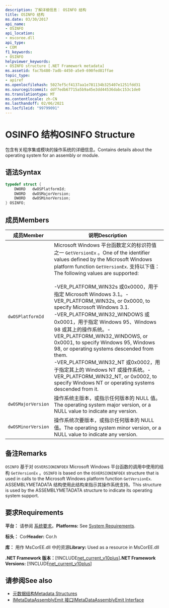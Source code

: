 ```yaml
---
description: 了解详细信息： OSINFO 结构
title: OSINFO 结构
ms.date: 03/30/2017
api_name:
- OSINFO
api_location:
- mscoree.dll
api_type:
- COM
f1_keywords:
- OSINFO
helpviewer_keywords:
- OSINFO structure [.NET Framework metadata]
ms.assetid: fac7b480-7adb-4450-a5e9-690fed81ffae
topic_type:
- apiref
ms.openlocfilehash: 5027ef5cf4137aa1e781134b325407e1251fdd31
ms.sourcegitcommit: ddf7edb67715a5b9a45e3dd44536dabc153c1de0
ms.translationtype: MT
ms.contentlocale: zh-CN
ms.lasthandoff: 02/06/2021
ms.locfileid: "99799091"
---
```

# <a name="osinfo-structure"></a><span data-ttu-id="d2eaf-103">OSINFO 结构</span><span class="sxs-lookup"><span data-stu-id="d2eaf-103">OSINFO Structure</span></span>

<span data-ttu-id="d2eaf-104">包含有关程序集或模块的操作系统的详细信息。</span><span class="sxs-lookup"><span data-stu-id="d2eaf-104">Contains details about the operating system for an assembly or module.</span></span>  
  
## <a name="syntax"></a><span data-ttu-id="d2eaf-105">语法</span><span class="sxs-lookup"><span data-stu-id="d2eaf-105">Syntax</span></span>  
  
```cpp  
typedef struct {  
    DWORD   dwOSPlatformId;  
    DWORD   dwOSMajorVersion;
    DWORD   dwOSMinorVersion;
} OSINFO;  
```  
  
## <a name="members"></a><span data-ttu-id="d2eaf-106">成员</span><span class="sxs-lookup"><span data-stu-id="d2eaf-106">Members</span></span>  
  
|<span data-ttu-id="d2eaf-107">成员</span><span class="sxs-lookup"><span data-stu-id="d2eaf-107">Member</span></span>|<span data-ttu-id="d2eaf-108">说明</span><span class="sxs-lookup"><span data-stu-id="d2eaf-108">Description</span></span>|  
|------------|-----------------|  
|`dwOSPlatformId`|<span data-ttu-id="d2eaf-109">Microsoft Windows 平台函数定义的标识符值之一 `GetVersionEx` 。</span><span class="sxs-lookup"><span data-stu-id="d2eaf-109">One of the identifier values defined by the Microsoft Windows platform function `GetVersionEx`.</span></span> <span data-ttu-id="d2eaf-110">支持以下值：</span><span class="sxs-lookup"><span data-stu-id="d2eaf-110">The following values are supported:</span></span><br /><br /> <span data-ttu-id="d2eaf-111">-VER_PLATFORM_WIN32s 或0x0000，用于指定 Microsoft Windows 3.1。</span><span class="sxs-lookup"><span data-stu-id="d2eaf-111">-   VER_PLATFORM_WIN32s, or 0x0000, to specify Microsoft Windows 3.1.</span></span><br /><span data-ttu-id="d2eaf-112">-VER_PLATFORM_WIN32_WINDOWS 或0x0001，用于指定 Windows 95、Windows 98 或其上的操作系统。</span><span class="sxs-lookup"><span data-stu-id="d2eaf-112">-   VER_PLATFORM_WIN32_WINDOWS, or 0x0001, to specify Windows 95, Windows 98, or operating systems descended from them.</span></span><br /><span data-ttu-id="d2eaf-113">-VER_PLATFORM_WIN32_NT 或0x0002，用于指定其上的 Windows NT 或操作系统。</span><span class="sxs-lookup"><span data-stu-id="d2eaf-113">-   VER_PLATFORM_WIN32_NT, or 0x0002, to specify Windows NT or operating systems descended from it.</span></span>|  
|`dwOSMajorVersion`|<span data-ttu-id="d2eaf-114">操作系统主版本，或指示任何版本的 NULL 值。</span><span class="sxs-lookup"><span data-stu-id="d2eaf-114">The operating system major version, or a NULL value to indicate any version.</span></span>|  
|`dwOSMinorVersion`|<span data-ttu-id="d2eaf-115">操作系统次要版本，或指示任何版本的 NULL 值。</span><span class="sxs-lookup"><span data-stu-id="d2eaf-115">The operating system minor version, or a NULL value to indicate any version.</span></span>|  
  
## <a name="remarks"></a><span data-ttu-id="d2eaf-116">备注</span><span class="sxs-lookup"><span data-stu-id="d2eaf-116">Remarks</span></span>  

 <span data-ttu-id="d2eaf-117">`OSINFO` 基于对 `OSVERSIONINFOEX` Microsoft Windows 平台函数的调用中使用的结构 `GetVersionEx` 。</span><span class="sxs-lookup"><span data-stu-id="d2eaf-117">`OSINFO` is based on the `OSVERSIONINFOEX` structure that is used in calls to the Microsoft Windows platform function `GetVersionEx`.</span></span> <span data-ttu-id="d2eaf-118">ASSEMBLYMETADATA 结构使用此结构来指示其操作系统支持。</span><span class="sxs-lookup"><span data-stu-id="d2eaf-118">This structure is used by the ASSEMBLYMETADATA structure to indicate its operating system support.</span></span>  
  
## <a name="requirements"></a><span data-ttu-id="d2eaf-119">要求</span><span class="sxs-lookup"><span data-stu-id="d2eaf-119">Requirements</span></span>  

 <span data-ttu-id="d2eaf-120">**平台：** 请参阅 [系统要求](../../get-started/system-requirements.md)。</span><span class="sxs-lookup"><span data-stu-id="d2eaf-120">**Platforms:** See [System Requirements](../../get-started/system-requirements.md).</span></span>  
  
 <span data-ttu-id="d2eaf-121">**标头：** Cor</span><span class="sxs-lookup"><span data-stu-id="d2eaf-121">**Header:** Cor.h</span></span>  
  
 <span data-ttu-id="d2eaf-122">**库：** 用作 MsCorEE.dll 中的资源</span><span class="sxs-lookup"><span data-stu-id="d2eaf-122">**Library:** Used as a resource in MsCorEE.dll</span></span>  
  
 <span data-ttu-id="d2eaf-123">**.NET Framework 版本：**[!INCLUDE[net_current_v10plus](../../../../includes/net-current-v10plus-md.md)]</span><span class="sxs-lookup"><span data-stu-id="d2eaf-123">**.NET Framework Versions:** [!INCLUDE[net_current_v10plus](../../../../includes/net-current-v10plus-md.md)]</span></span>  
  
## <a name="see-also"></a><span data-ttu-id="d2eaf-124">请参阅</span><span class="sxs-lookup"><span data-stu-id="d2eaf-124">See also</span></span>

- [<span data-ttu-id="d2eaf-125">元数据结构</span><span class="sxs-lookup"><span data-stu-id="d2eaf-125">Metadata Structures</span></span>](metadata-structures.md)
- [<span data-ttu-id="d2eaf-126">IMetaDataAssemblyEmit 接口</span><span class="sxs-lookup"><span data-stu-id="d2eaf-126">IMetaDataAssemblyEmit Interface</span></span>](imetadataassemblyemit-interface.md)
